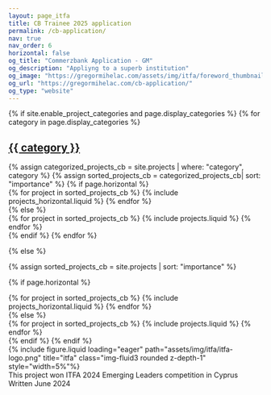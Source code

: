 ```yaml
---
layout: page_itfa
title: CB Trainee 2025 application
permalink: /cb-application/
nav: true
nav_order: 6
horizontal: false
og_title: "Commerzbank Application - GM"
og_description: "Appliyng to a superb institution"
og_image: "https://gregormihelac.com/assets/img/itfa/foreword_thumbnail.jpg"
og_url: "https://gregormihelac.com/cb-application/"
og_type: "website"
---
```


<!-- pages/projects_cb.md -->
<div class="projects_cb">
{% if site.enable_project_categories and page.display_categories %}
  <!-- Display categorized projects -->
  {% for category in page.display_categories %}
  <a id="{{ category }}" href=".#{{ category }}">
    <h2 class="category">{{ category }}</h2>
  </a>
  {% assign categorized_projects_cb = site.projects | where: "category", category %}
  {% assign sorted_projects_cb = categorized_projects_cb| sort: "importance" %}
  <!-- Generate cards for each project -->
  {% if page.horizontal %}
  <div class="container">
    <div class="row row-cols-1 row-cols-md-2">
    {% for project in sorted_projects_cb %}
      {% include projects_horizontal.liquid %}
    {% endfor %}
    </div>
  </div>
  {% else %}
  <div class="row row-cols-1 row-cols-md-3">
    {% for project in sorted_projects_cb %}
      {% include projects.liquid %}
    {% endfor %}
  </div>
  {% endif %}
  {% endfor %}

{% else %}

<!-- Display projects without categories -->

{% assign sorted_projects_cb = site.projects | sort: "importance" %}

  <!-- Generate cards for each project -->

{% if page.horizontal %}

  <div class="container">
    <div class="row row-cols-1 row-cols-md-2">
    {% for project in sorted_projects_cb %}
      {% include projects_horizontal.liquid %}
    {% endfor %}
    </div>
  </div>
  {% else %}
  <div class="row row-cols-1 row-cols-md-3">
    {% for project in sorted_projects_cb %}
      {% include projects.liquid %}
    {% endfor %}
  </div>
  {% endif %}
{% endif %}
</div>


<div class="row">
    <div class="col-sm mt-sm md-sm">
        {% include figure.liquid loading="eager" path="assets/img/itfa/itfa-logo.png" title="itfa" class="img-fluid3 rounded z-depth-1" style="width=5%"%}
    </div>
</div>

<div class="caption">
    This project won ITFA 2024 Emerging Leaders competition in Cyprus
    <br>Written June 2024 
</div>